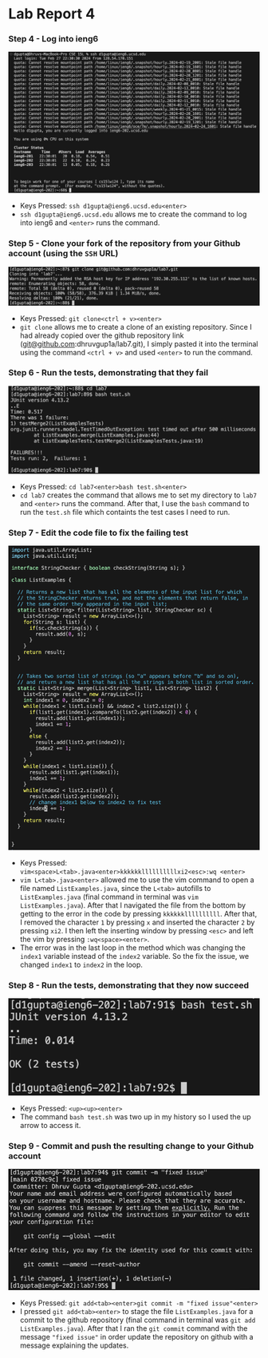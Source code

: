 # Lab Report 4

### Step 4 - Log into ieng6

![Image](lab4step4.png) 

* Keys Pressed: `ssh d1gupta@ieng6.ucsd.edu<enter>`
* `ssh d1gupta@ieng6.ucsd.edu` allows me to create the command to log into ieng6 and `<enter>` runs the command. 

### Step 5 - Clone your fork of the repository from your Github account (using the `SSH` URL)

![Image](lab4step5.png) 

* Keys Pressed: `git clone<ctrl + v><enter>`
* `git clone` allows me to create a clone of an existing repository. Since I had already copied over the github repository link (git@github.com:dhruvgup1a/lab7.git), I simply pasted it into the terminal using the command `<ctrl + v>` and used `<enter>` to run the command. 

### Step 6 - Run the tests, demonstrating that they fail

![Image](lab4step6.png) 

* Keys Pressed: `cd lab7<enter>bash test.sh<enter>`
* `cd lab7` creates the command that allows me to set my directory to `lab7` and `<enter>` runs the command. After that, I use the `bash` command to run the `test.sh` file which containts the test cases I need to run. 

### Step 7 - Edit the code file to fix the failing test

![Image](lab4step7.png) 

* Keys Pressed: `vim<space>L<tab>.java<enter>kkkkkkllllllllllxi2<esc>:wq <enter>`
* `vim L<tab>.java<enter>` allowed me to use the vim command to open a file named `ListExamples.java`, since the `L<tab>` autofills to `ListExamples.java` (final command in terminal was `vim ListExamples.java`). After that I navigated the file from the bottom by getting to the error in the code by pressing `kkkkkkllllllllll`. After that, I removed the character `1` by pressing `x` and inserted the character `2` by pressing `xi2`. I then left the inserting window by pressing `<esc>` and left the vim by pressing `:wq<space><enter>`.
* The error was in the last loop in the method which was changing the `index1` variable instead of the `index2` variable. So the fix the issue, we changed `index1` to `index2` in the loop. 

### Step 8 - Run the tests, demonstrating that they now succeed

![Image](lab4step8.png) 

* Keys Pressed: `<up><up><enter>`
* The command `bash test.sh` was two up in my history so I used the up arrow to access it. 

### Step 9 - Commit and push the resulting change to your Github account

![Image](lab4step9.png) 

* Keys Pressed: `git add<tab><enter>git commit -m "fixed issue"<enter>`
* I pressed `git add<tab><enter>` to stage the file `ListExamples.java` for a commit to the github repository (final command in terminal was `git add ListExamples.java`). After that I ran the `git commit` command with the message `"fixed issue"` in order update the repository on github with a message explaining the updates. 


